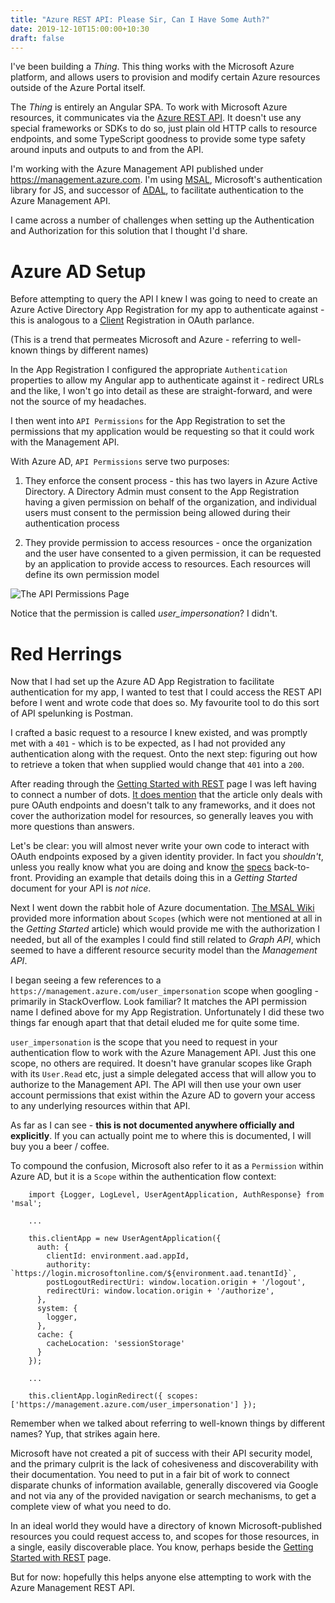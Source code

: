 ```yaml
---
title: "Azure REST API: Please Sir, Can I Have Some Auth?"
date: 2019-12-10T15:00:00+10:30
draft: false
---
```


I've been building a _Thing_. This thing works with the Microsoft Azure platform, and allows users to provision and modify certain Azure resources outside of the Azure Portal itself.

The _Thing_ is entirely an Angular SPA. To work with Microsoft Azure resources, it communicates via the [Azure REST API](https://docs.microsoft.com/en-us/rest/api/azure/). It doesn't use any special frameworks or SDKs to do so, just plain old HTTP calls to resource endpoints, and some TypeScript goodness to provide some type safety around inputs and outputs to and from the API.

I'm working with the Azure Management API published under https://management.azure.com. I'm using [MSAL](https://github.com/AzureAD/microsoft-authentication-library-for-js/wiki/MSAL-basics), Microsoft's authentication library for JS, and successor of [ADAL](https://github.com/AzureAD/azure-activedirectory-library-for-js/wiki/ADAL-basics), to facilitate authentication to the Azure Management API.

I came across a number of challenges when setting up the Authentication and Authorization for this solution that I thought I'd share.

Azure AD Setup
===

Before attempting to query the API I knew I was going to need to create an Azure Active Directory App Registration for my app to authenticate against - this is analogous to a [Client](https://tools.ietf.org/html/rfc6749#section-1.1) Registration in OAuth parlance.

(This is a trend that permeates Microsoft and Azure - referring to well-known things by different names)

In the App Registration I configured the appropriate `Authentication` properties to allow my Angular app to authenticate against it - redirect URLs and the like, I won't go into detail as these are straight-forward, and were not the source of my headaches.

I then went into `API Permissions` for the App Registration to set the permissions that my application would be requesting so that it could work with the Management API.

With Azure AD, `API Permissions` serve two purposes:

1. They enforce the consent process - this has two layers in Azure Active Directory. A Directory Admin must consent to the App Registration having a given permission on behalf of the organization, and individual users must consent to the permission being allowed during their authentication process

2. They provide permission to access resources - once the organization and the user have consented to a given permission, it can be requested by an application to provide access to resources. Each resources will define its own permission model

![The API Permissions Page](/have-some-auth/api-permissions.png)

Notice that the permission is called *user_impersonation*? I didn't. 

Red Herrings
===

Now that I had set up the Azure AD App Registration to facilitate authentication for my app, I wanted to test that I could access the REST API before I went and wrote code that does so. My favourite tool to do this sort of API spelunking is Postman.

I crafted a basic request to a resource I knew existed, and was promptly met with a `401` - which is to be expected, as I had not provided any authentication along with the request. Onto the next step: figuring out how to retrieve a token that when supplied would change that `401` into a `200`.

After reading through the [Getting Started with REST](https://docs.microsoft.com/en-us/rest/api/azure/) page I was left having to connect a number of dots. [It does mention](https://docs.microsoft.com/en-us/rest/api/azure/#acquire-an-access-token) that the article only deals with pure OAuth endpoints and doesn't talk to any frameworks, and it does not cover the authorization model for resources, so generally leaves you with more questions than answers. 

Let's be clear: you will almost never write your own code to interact with OAuth endpoints exposed by a given identity provider. In fact you _shouldn't_, unless you really know what you are doing and know [the](https://tools.ietf.org/html/rfc6749#section-1.1) [specs](https://openid.net/specs/openid-connect-core-1_0.html) back-to-front. Providing an example that details doing this in a _Getting Started_ document for your API is _not nice_. 

Next I went down the rabbit hole of Azure documentation. [The MSAL Wiki](https://github.com/AzureAD/microsoft-authentication-library-for-js/wiki/api-scopes#request-specific-scopes-for-a-web-api) provided more information about `Scopes` (which were not mentioned at all in the _Getting Started_ article) which would provide me with the authorization I needed, but all of the examples I could find still related to _Graph API_, which seemed to have a different resource security model than the _Management API_.

I began seeing a few references to a `https://management.azure.com/user_impersonation` scope when googling - primarily in StackOverflow. Look familiar? It matches the API permission name I defined above for my App Registration. Unfortunately I did these two things far enough apart that that detail eluded me for quite some time. 

`user_impersonation` is the scope that you need to request in your authentication flow to work with the Azure Management API. Just this one scope, no others are required. It doesn't have granular scopes like Graph with its `User.Read` etc, just a simple delegated access that will allow you to authorize to the Management API. The API will then use your own user account permissions that exist within the Azure AD to govern your access to any underlying resources within that API.

As far as I can see - **this is not documented anywhere officially and explicitly**. If you can actually point me to where this is documented, I will buy you a beer / coffee.

To compound the confusion, Microsoft also refer to it as a `Permission` within Azure AD, but it is a `Scope` within the authentication flow context:

```TS
    import {Logger, LogLevel, UserAgentApplication, AuthResponse} from 'msal';

    ...

    this.clientApp = new UserAgentApplication({
      auth: {
        clientId: environment.aad.appId,
        authority: `https://login.microsoftonline.com/${environment.aad.tenantId}`,
        postLogoutRedirectUri: window.location.origin + '/logout',
        redirectUri: window.location.origin + '/authorize',
      },
      system: {
        logger,
      },
      cache: {
        cacheLocation: 'sessionStorage'
      }
    });

    ...

    this.clientApp.loginRedirect({ scopes: ['https://management.azure.com/user_impersonation'] });
```

Remember when we talked about referring to well-known things by different names? Yup, that strikes again here.

Microsoft have not created a pit of success with their API security model, and the primary culprit is the lack of cohesiveness and discoverability with their documentation. You need to put in a fair bit of work to connect disparate chunks of information available, generally discovered via Google and not via any of the provided navigation or search mechanisms, to get a complete view of what you need to do. 

In an ideal world they would have a directory of known Microsoft-published resources you could request access to, and scopes for those resources, in a single, easily discoverable place. You know, perhaps beside the [Getting Started with REST](https://docs.microsoft.com/en-us/rest/api/azure/) page.

But for now: hopefully this helps anyone else attempting to work with the Azure Management REST API.